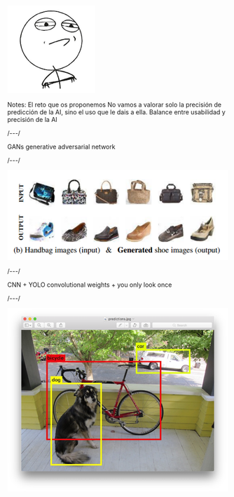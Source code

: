 <div class="clear-image">
<img height="200px" src="2018/images/ucode-being-smarter-than-AI/challenge-accepted.jpg" alt="">
</div>

Notes:
El reto que os proponemos
No vamos a valorar solo la precisión de predicción de la AI, sino el uso que le dais a ella.
Balance entre usabilidad y precisión de la AI

/---/

GANs
<spam class="RandM">generative adversarial network</spam>

/---/

<div class="clear-image">
<img src="2018/images/ucode-being-smarter-than-AI/gan.png" alt="">
</div>

/---/

CNN + YOLO
<spam class="RandM">convolutional weights + you only look once</spam>

/---/

<div class="clear-image">
<img src="2018/images/ucode-being-smarter-than-AI/yolo_ch.png" alt="">
</div>